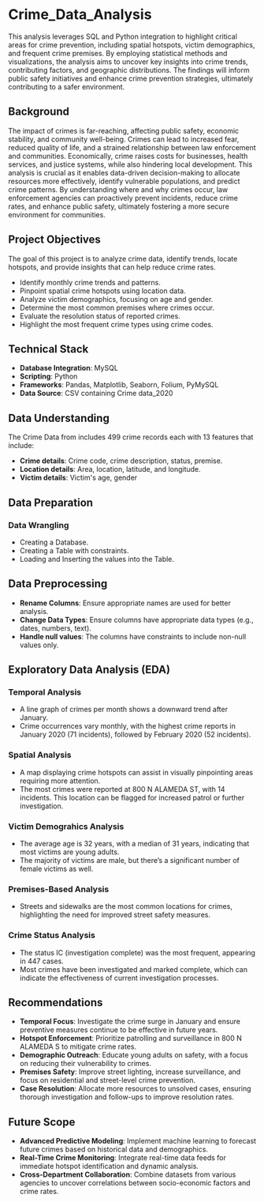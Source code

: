 # Crime_Data_Analysis
This analysis leverages SQL and Python integration to highlight critical areas for crime prevention, including spatial hotspots, victim demographics, and frequent crime premises. By employing statistical methods and visualizations, the analysis aims to uncover key insights into crime trends, contributing factors, and geographic distributions. The findings will inform public safety initiatives and enhance crime prevention strategies, ultimately contributing to a safer environment.

## Background
The impact of crimes is far-reaching, affecting public safety, economic stability, and community well-being. Crimes can lead to increased fear, reduced quality of life, and a strained relationship between law enforcement and communities. Economically, crime raises costs for businesses, health services, and justice systems, while also hindering local development. This analysis is crucial as it enables data-driven decision-making to allocate resources more effectively, identify vulnerable populations, and predict crime patterns. By understanding where and why crimes occur, law enforcement agencies can proactively prevent incidents, reduce crime rates, and enhance public safety, ultimately fostering a more secure environment for communities.

## Project Objectives
The goal of this project is to analyze crime data, identify trends, locate hotspots, and provide insights that can help reduce crime rates.
- Identify monthly crime trends and patterns.
- Pinpoint spatial crime hotspots using location data.
- Analyze victim demographics, focusing on age and gender.
- Determine the most common premises where crimes occur.
- Evaluate the resolution status of reported crimes.
- Highlight the most frequent crime types using crime codes.

## Technical Stack
- **Database Integration**: MySQL
- **Scripting**: Python
- **Frameworks**: Pandas, Matplotlib, Seaborn, Folium, PyMySQL
- **Data Source**: CSV containing Crime data_2020

## Data Understanding
The Crime Data from includes 499 crime records each with 13 features that include:
  - **Crime details**: Crime code, crime description, status, premise.
  - **Location details**: Area, location, latitude, and longitude.
  - **Victim details**: Victim's age, gender

## Data Preparation
### **Data Wrangling**
   - Creating a Database.
   - Creating a Table with constraints.
   - Loading and Inserting the values into the Table.

## Data Preprocessing
- **Rename Columns**: Ensure appropriate names are used for better analysis.
- **Change Data Types**: Ensure columns have appropriate data types (e.g., dates, numbers, text).
- **Handle null values**: The columns have constraints to include non-null values only.

## Exploratory Data Analysis (EDA)
### Temporal Analysis
  - A line graph of crimes per month shows a downward trend after January.
  - Crime occurrences vary monthly, with the highest crime reports in January 2020 (71 incidents), followed by February 2020 (52 incidents).
  
### Spatial Analysis
  - A map displaying crime hotspots can assist in visually pinpointing areas requiring more attention.
  - The most crimes were reported at 800 N ALAMEDA ST, with 14 incidents. This location can be flagged for increased patrol or further investigation.

### Victim Demograhics Analysis
  - The average age is 32 years, with a median of 31 years, indicating that most victims are young adults.
  -  The majority of victims are male, but there’s a significant number of female victims as well.
  
### Premises-Based Analysis
  - Streets and sidewalks are the most common locations for crimes, highlighting the need for improved street safety measures.

### Crime Status Analysis
  - The status IC (investigation complete) was the most frequent, appearing in 447 cases.
  - Most crimes have been investigated and marked complete, which can indicate the effectiveness of current investigation processes.

## Recommendations
- **Temporal Focus**: Investigate the crime surge in January and ensure preventive measures continue to be effective in future years.
- **Hotspot Enforcement**: Prioritize patrolling and surveillance in 800 N ALAMEDA S to mitigate crime rates.
- **Demographic Outreach**: Educate young adults on safety, with a focus on reducing their vulnerability to crimes.
- **Premises Safety**: Improve street lighting, increase surveillance, and focus on residential and street-level crime prevention.
- **Case Resolution**: Allocate more resources to unsolved cases, ensuring thorough investigation and follow-ups to improve resolution rates.

## Future Scope
- **Advanced Predictive Modeling**: Implement machine learning to forecast future crimes based on historical data and demographics.
- **Real-Time Crime Monitoring**: Integrate real-time data feeds for immediate hotspot identification and dynamic analysis.
- **Cross-Department Collaboration**: Combine datasets from various agencies to uncover correlations between socio-economic factors and crime rates.
